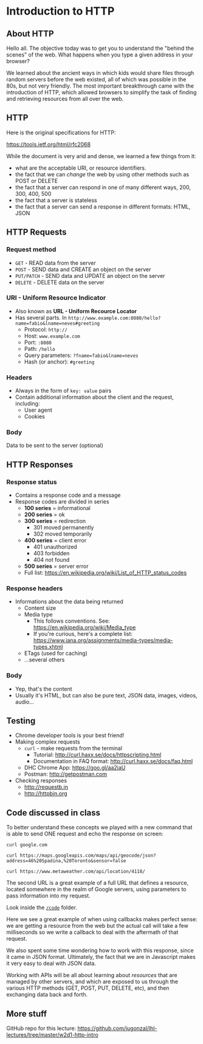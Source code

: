 # Introduction to HTTP

## About HTTP
Hello all.   The objective today was to get you to understand the "behind the
scenes" of the web.   What happens when you type a given address in your browser?

We learned about the ancient ways in which kids would share files through random
servers before the web existed, all of which was possible in the 80s, but not
very friendly.  The most important breakthrough came with the introduction of 
HTTP, which allowed browsers to simplify the task of finding and retrieving 
resources from all over the web.


## HTTP

Here is the original specifications for HTTP:

https://tools.ietf.org/html/rfc2068

While the document is very arid and dense, we learned a few things from it:

- what are the acceptable URI, or resource identifiers.
- the fact that we can *change* the web by using other methods such as POST or DELETE
- the fact that a server can respond in one of many different ways, 200, 300, 400, 500
- the fact that a server is stateless
- the fact that a server can send a response in different formats: HTML, JSON


## HTTP Requests

### Request method
* `GET` - READ data from the server
* `POST` - SEND data and CREATE an object on the server
* `PUT/PATCH` - SEND data and UPDATE an object on the server
* `DELETE` - DELETE data on the server


### URI - Uniform Resource Indicator
* Also known as **URL - Uniform Recource Locator**
* Has several parts. In `http://www.example.com:8080/hello?name=fabio&lname=neves#greeting`
    - Protocol: `http://`
    - Host: `www.example.com`
    - Port: `:8080`
    - Path: `/hello`
    - Query parameters: `?fname=fabio&lname=neves`
    - Hash (or anchor): `#greeting`

### Headers
* Always in the form of `key: value` pairs
* Contain additional information about the client and the request, including:
    - User agent
    - Cookies

### Body
Data to be sent to the server (optional)


## HTTP Responses

### Response status
- Contains a response code and a message
- Response codes are divided in series
    + **100 series** = informational
    + **200 series** = ok
    + **300 series** = redirection
        * 301 moved permanently
        * 302 moved temporarily
    + **400 series** = client error
        * 401 unauthorized
        * 403 forbidden
        * 404 not found
    + **500 series** = server error
    + Full list: https://en.wikipedia.org/wiki/List_of_HTTP_status_codes

### Response headers
- Informations about the data being returned
    + Content size
    + Media type
        * This follows conventions. See: https://en.wikipedia.org/wiki/Media_type
        * If you're curious, here's a complete list: https://www.iana.org/assignments/media-types/media-types.xhtml
    + ETags (used for caching)
    + ...several others

### Body
* Yep, that's the content
* Usually it's HTML, but can also be pure text, JSON data, images, videos, audio...


## Testing

* Chrome developer tools is your best friend!
* Making complex requests
    - `curl` - make requests from the terminal
        + Tutorial: http://curl.haxx.se/docs/httpscripting.html
        + Documentation in FAQ format: http://curl.haxx.se/docs/faq.html
    - DHC Chrome App: https://goo.gl/aa2jaU
    - Postman: http://getpostman.com
* Checking responses
    - http://requestb.in
    - http://httpbin.org



## Code discussed in class

To better understand these concepts we played with a new command that is able
to send ONE request and echo the response on screen:

```
curl google.com

curl https://maps.googleapis.com/maps/api/geocode/json?address=46%20Spadina,%20Toronto&sensor=false

curl https://www.metaweather.com/api/location/4118/

```

The second URL is a great example of a full URL that defines a resource, located
somewhere in the realm of Google servers, using parameters to pass information
into my request.


Look inside the [`/code`](https://github.com/jugonzal/lhl-lectures/tree/master/w2d1-http-intro/code) folder.


Here we see a great example of when using callbacks makes perfect sense:  we are
getting a resource from the web but the actual call will take a few milliseconds
so we write a callback to deal with the aftermath of that request.

We also spent some time wondering how to work with this response, since it came
in JSON format.   Ultimately, the fact that we are in Javascript makes it very
easy to deal with JSON data.

Working with APIs will be all about learning about *resources* that are managed
by other servers, and which are exposed to us through the various HTTP methods 
(GET, POST, PUT, DELETE, etc), and then exchanging data back and forth.

## More stuff

GitHub repo for this lecture: https://github.com/jugonzal/lhl-lectures/tree/master/w2d1-http-intro

